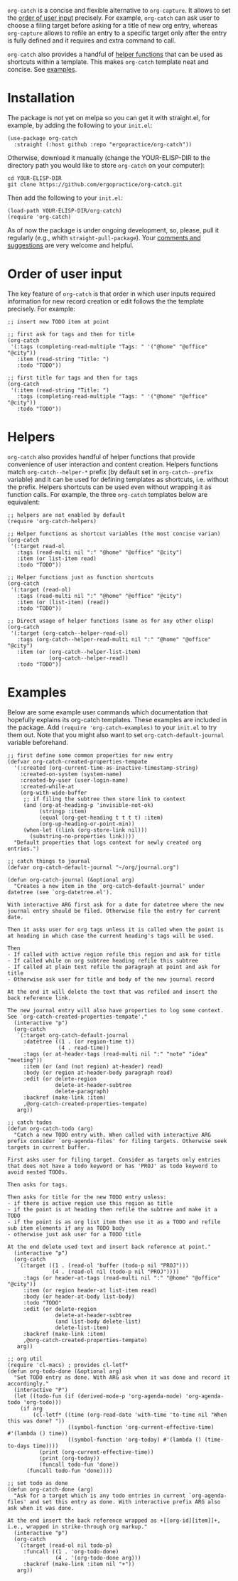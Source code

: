 `org-catch` is a concise and flexible alternative to `org-capture`. It allows to set the [order of user input](#input-order) precisely. For example, `org-catch` can ask user to choose a filing target before asking for a title of new org entry, whereas `org-capture` allows to refile an entry to a specific target only after the entry is fully defined and it requires and extra command to call.

`org-catch` also provides a handful of [helper functions](#helpers) that can be used as shortcuts within a template. This makes `org-catch` template neat and concise. See [examples](#examples).


# Installation

The package is not yet on melpa so you can get it with straight.el, for example, by adding the following to your `init.el`:

```emacs-lisp
(use-package org-catch
  :straight (:host github :repo "ergopractice/org-catch"))
```

Otherwise, download it manually (change the YOUR-ELISP-DIR to the directory path you would like to store `org-catch` on your computer):

```shell
cd YOUR-ELISP-DIR
git clone https://github.com/ergopractice/org-catch.git
```

Then add the following to your `init.el`:

```emacs-lisp
(load-path YOUR-ELISP-DIR/org-catch)
(require 'org-catch)
```

As of now the package is under ongoing development, so, please, pull it regularly (e.g., whith `straight-pull-package`). Your [comments and suggestions](https://github.com/ergopractice/org-catch/issues) are very welcome and helpful.


<a id="input-order"></a>

# Order of user input

The key feature of `org-catch` is that order in which user inputs required information for new record creation or edit follows the the template precisely. For example:

```emacs-lisp
;; insert new TODO item at point

;; first ask for tags and then for title
(org-catch
 '(:tags (completing-read-multiple "Tags: " '("@home" "@office" "@city"))
   :item (read-string "Title: ")
   :todo "TODO"))

;; first title for tags and then for tags
(org-catch
 '(:item (read-string "Title: ")
   :tags (completing-read-multiple "Tags: " '("@home" "@office" "@city"))
   :todo "TODO"))
```


<a id="helpers"></a>

# Helpers

`org-catch` also provides handful of helper functions that provide convenience of user interaction and content creation. Helpers functions match `org-catch--helper-*` prefix (by default set in `org-catch--prefix` variable) and it can be used for defining templates as shortcuts, i.e. without the prefix. Helpers shortcuts can be used even without wrapping it as function calls. For example, the three `org-catch` templates below are equivalent:

```emacs-lisp
;; helpers are not enabled by default
(require 'org-catch-helpers)

;; Helper functions as shortcut variables (the most concise varian)
(org-catch
 '(:target read-ol
   :tags (read-multi nil ":" "@home" "@office" "@city")
   :item (or list-item read)
   :todo "TODO"))

;; Helper functions just as function shortcuts
(org-catch
 '(:target (read-ol)
   :tags (read-multi nil ":" "@home" "@office" "@city")
   :item (or (list-item) (read))
   :todo "TODO"))

;; Direct usage of helper functions (same as for any other elisp)
(org-catch
 '(:target (org-catch--helper-read-ol)
   :tags (org-catch--helper-read-multi nil ":" "@home" "@office" "@city")
   :item (or (org-catch--helper-list-item)
             (org-catch--helper-read))
   :todo "TODO"))
```


<a id="examples"></a>

# Examples

Below are some example user commands which documentation that hopefully explains its org-catch templates. These examples are included in the package. Add `(require 'org-catch-examples)` to your `init.el` to try them out. Note that you might also want to set `org-catch-default-journal` variable beforehand.

```emacs-lisp
;; first define some common properties for new entry
(defvar org-catch-created-properties-tempate
  '(:created (org-current-time-as-inactive-timestamp-string)
    :created-on-system (system-name)
    :created-by-user (user-login-name)
    :created-while-at
    (org-with-wide-buffer
     ;; if filing the subtree then store link to context
     (and (org-at-heading-p 'invisible-not-ok)
          (stringp :item)
          (equal (org-get-heading t t t t) :item)
          (org-up-heading-or-point-min))
     (when-let ((link (org-store-link nil)))
       (substring-no-properties link))))
  "Default properties that logs context for newly created org entries.")

;; catch things to journal
(defvar org-catch-default-journal "~/org/journal.org")

(defun org-catch-journal (&optional arg)
  "Creates a new item in the `org-catch-default-journal' under datetree (see `org-datetree.el').

With interactive ARG first ask for a date for datetree where the new journal entry should be filed. Otherwise file the entry for current date.

Then it asks user for org tags unless it is called when the point is at heading in which case the current heading's tags will be used.

Then
- If called with active region refile this region and ask for title
- If called while on org subtree heading refile this subtree
- If called at plain text refile the paragraph at point and ask for title
- Otherwise ask user for title and body of the new journal record

At the end it will delete the text that was refiled and insert the back reference link.

The new journal entry will also have properties to log some context. See `org-catch-created-properties-tempate'."
  (interactive "p")
  (org-catch
   `(:target org-catch-default-journal
     :datetree ((1 . (or region-time t))
                (4 . read-time))
     :tags (or at-header-tags (read-multi nil ":" "note" "idea" "meeting"))
     :item (or (and (not region) at-header) read)
     :body (or region at-header-body paragraph read)
     :edit (or delete-region
               delete-at-header-subtree
               delete-paragraph)
     :backref (make-link :item)
     ,@org-catch-created-properties-tempate)
   arg))

;; catch todos
(defun org-catch-todo (arg)
  "Catch a new TODO entry with. When called with interactive ARG prefix consider `org-agenda-files' for filing targets. Otherwise seek targets in current buffer.

First asks user for filing target. Consider as targets only entries that does not have a todo keyword or has 'PROJ' as todo keyword to avoid nested TODOs.

Then asks for tags.

Then asks for title for the new TODO entry unless:
- if there is active region use this region as title
- if the point is at heading then refile the subtree and make it a TODO
- if the point is as org list item then use it as a TODO and refile sub item elements if any as TODO body
- otherwise just ask user for a TODO title

At the end delete used text and insert back reference at point."
  (interactive "p")
  (org-catch
   `(:target ((1 . (read-ol 'buffer (todo-p nil "PROJ")))
              (4 . (read-ol nil (todo-p nil "PROJ"))))
     :tags (or header-at-tags (read-multi nil ":" "@home" "@office" "@city"))
     :item (or region header-at list-item read)
     :body (or header-at-body list-body)
     :todo "TODO"
     :edit (or delete-region
               delete-at-header-subtree
               (and list-body delete-list)
               delete-list-item)
     :backref (make-link :item)
     ,@org-catch-created-properties-tempate)
   arg))

;; org util
(require 'cl-macs) ; provides cl-letf*
(defun org-todo-done (&optional arg)
  "Set TODO entry as done. With ARG ask when it was done and record it accordingly."
  (interactive "P")
  (let ((todo-fun (if (derived-mode-p 'org-agenda-mode) 'org-agenda-todo 'org-todo)))
    (if arg
        (cl-letf* ((time (org-read-date 'with-time 'to-time nil "When this was done? "))
                   ((symbol-function 'org-current-effective-time) #'(lambda () time))
                   ((symbol-function 'org-today) #'(lambda () (time-to-days time))))
          (print (org-current-effective-time))
          (print (org-today))
          (funcall todo-fun 'done))
      (funcall todo-fun 'done))))

;; set todo as done
(defun org-catch-done (arg)
  "Ask for a target which is any todo entries in current `org-agenda-files' and set this entry as done. With interactive prefix ARG also ask when it was done.

At the end insert the back reference wrapped as +[[org-id][item]]+, i.e., wrapped in strike-through org markup."
  (interactive "p")
  (org-catch
   `(:target (read-ol nil todo-p)
     :funcall ((1 . 'org-todo-done)
               (4 . '(org-todo-done arg)))
     :backref (make-link :item nil "+"))
   arg))
```
